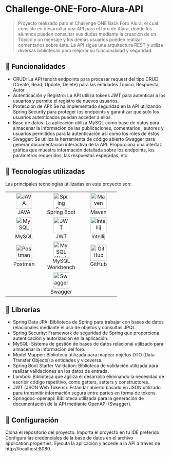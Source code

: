 # Challenge-ONE-Foro-Alura-API
> Proyecto realizado para el Challenge ONE Back Foro Alura, el cual consiste en desarrollar una API para el foro de Alura, donde los alumnos pueden consultar sus dudas mediante la creación de un Tópico y un mensaje y los demás usuarios pueden realizar comentarios sobre éste. La API sigue una arquitectura REST y utiliza diversas bibliotecas para mejorar su funcionalidad y seguridad.

## :pencil: Funcionalidades
- CRUD: La API tendrá endpoints para procesar request del tipo CRUD (Create, Read, Update, Delete) para las entidades Topico, Respuesta, Autor
- Autenticación y Registro: La API utiliza tokens JWT para autenticar a los usuarios y permite el registro de nuevos usuarios.
- Protección de API: Se ha implementado seguridad en la API utilizando Spring Security para proteger los endpoints y garantizar que solo los usuarios autenticados puedan acceder a ellos.
- Base de datos: La aplicación utiliza MySQL como base de datos para almacenar la información de las publicaciones, comentarios , autores y usuarios permitidos para la autenticación así como los roles de éstos.
- Swagger: Se utiliza la herramienta de código abierto Swagger para generar documentación interactiva de la API. Proporciona una interfaz gráfica que muestra información detallada sobre los endpoints, los parámetros requeridos, las respuestas esperadas, etc.

## :hammer: Tecnologías utilizadas
Las principales tecnologías utilizadas en este proyecto son:

<table align="center">
<tr>
    <td align="center" width="100">
      <a href="#">
        <img src="https://www.vectorlogo.zone/logos/java/java-icon.svg" width="50" height="50" alt="JAVA"/>
      </a>
      <br>JAVA
    </td>
    <td align="center" width="100">
      <a href="#">
        <img src="https://www.vectorlogo.zone/logos/springio/springio-icon.svg" width="50" height="50" alt="Spring Boot"/>
      </a>
      <br>Spring Boot
    </td>
    <td align="center" width="100">
        <img src="https://maven.apache.org/favicon.ico" width="50" height="50" alt="Maven"/>
      <br>Maven
    </td>
  </tr>
  <tr>
     <td align="center" width="100">
       <a href="#">
        <img src="https://www.vectorlogo.zone/logos/mysql/mysql-icon.svg"  width="50" height="50" alt="MySQL" />
       </a>
       <br>MySQL
    </td>
    <td align="center" width="100">
       <a href="#">
        <img src="https://jwt.io/img/favicon/android-icon-192x192.png" width="50" height="50" alt="JWT" />
       </a>
       <br>JWT
    </td>
     <td align="center" width="100">
       <a href="#">
        <img src="https://www.jetbrains.com/favicon.ico" width="50" height="50" alt="Intellij" />
       </a>
       <br>Intellij
      </td>
  </tr>
  <tr>
     <td align="center" width="100">
       <a href="#">
        <img src="https://www.postman.com/_ar-assets/images/favicon-1-48.png" width="50" height="50" alt="Postman" />
       </a>
       <br>Postman
     </td>
     <td align="center" width="100">
       <a href="#">
        <img src="https://labs.mysql.com/common/themes/sakila/favicon.ico" width="50" height="50" alt="MySQLWorkbench" />
       </a>
       <br>MySQL Workbench
     </td>
     <td align="center" width="100">
       <a href="#">
        <img src="https://github.com/favicon.ico" width="50" height="50" alt="GitHub" />
       </a>
       <br>GitHub
     </td>
  </tr>
  <tr>
      <td align="center" width="100">   
      </td>
      <td align="center" width="100">
         <a href="#">
            <img src="https://static1.smartbear.co/swagger/media/assets/swagger_fav.png" width="50" height="50" alt="Swagger" />
         </a>
         <br>Swagger
       </td>
       <td align="center" width="100"> 
       </td>
    </tr>
</table>

## :wrench: Librerías
- Spring Data JPA: Biblioteca de Spring para trabajar con bases de datos relacionales mediante el uso de objetos y consultas JPQL.
- Spring Security: Framework de seguridad de Spring que proporciona autenticación y autorización en la aplicación.
- MySQL: Sistema de gestión de bases de datos relacional utilizado para almacenar la información del foro.
- Model Mapper: Biblioteca utilizada para mapear objetos DTO (Data Transfer Objects) a entidades y viceversa.
- Spring Boot Starter Validation: Biblioteca de validación utilizada para realizar validaciones en los datos de entrada.
- Lombok: Biblioteca que agiliza el desarrollo eliminando la necesidad de escribir código repetitivo, como getters, setters y constructores.
- JWT (JSON Web Tokens): Estándar abierto basado en JSON utilizado para transmitir información segura entre partes en forma de tokens.
- Springdoc-openapi: Biblioteca utilizada para la generación de documentación de la API mediante OpenAPI (Swagger).

## :electric_plug: Configuración
Clona el repositorio del proyecto.
Importa el proyecto en tu IDE preferido.
Configura las credenciales de la base de datos en el archivo application.properties.
Ejecuta la aplicación y accede a la API a través de http://localhost:8080.


